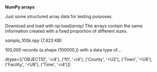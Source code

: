 **NumPy arrays**

Just some structured array data for testing purposes.

Download and load with *np.load(array)*
The arrays contain the same information created with a fixed proportion of different sizes.

*sample_100k.npy* (7,423 KB)

100,000 records (a.shape  (100000,)) with a data type of...

dtype=[('OBJECTID', '<i4'), ('f0', '<i4'), ('County', '<U2'), ('Town', '<U6'), ('Facility', '<U8'), ('Time', '<i4')])

